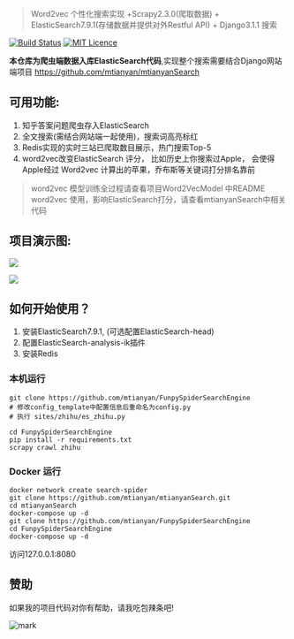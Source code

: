 >Word2vec 个性化搜索实现 +Scrapy2.3.0(爬取数据) + ElasticSearch7.9.1(存储数据并提供对外Restful API) + Django3.1.1 搜索

[![Build Status](https://travis-ci.org/mtianyan/hexoBlog-Github.svg?branch=master)](https://travis-ci.org/mtianyan/hexoBlog-Github)
[![MIT Licence](https://badges.frapsoft.com/os/mit/mit.svg?v=103)](https://opensource.org/licenses/mit-license.php)

**本仓库为爬虫端数据入库ElasticSearch代码**,实现整个搜索需要结合Django网站端项目 https://github.com/mtianyan/mtianyanSearch

## 可用功能:

1. 知乎答案问题爬虫存入ElasticSearch
2. 全文搜索(需结合网站端一起使用)，搜索词高亮标红
3. Redis实现的实时三站已爬取数目展示，热门搜索Top-5
4. word2vec改变ElasticSearch 评分， 比如历史上你搜索过Apple， 会使得Apple经过 Word2vec 计算出的苹果，乔布斯等关键词打分排名靠前

>word2vec 模型训练全过程请查看项目Word2VecModel 中README
>word2vec 使用，影响ElasticSearch打分，请查看mtianyanSearch中相关代码

## 项目演示图:

![](http://cdn.pic.mtianyan.cn/blog_img/20201004022048.png)

![](http://cdn.pic.mtianyan.cn/blog_img/20201004022236.png)

## 如何开始使用？

1. 安装ElasticSearch7.9.1, (可选配置ElasticSearch-head)
2. 配置ElasticSearch-analysis-ik插件
3. 安装Redis

### 本机运行

```
git clone https://github.com/mtianyan/FunpySpiderSearchEngine
# 修改config_template中配置信息后重命名为config.py
# 执行 sites/zhihu/es_zhihu.py

cd FunpySpiderSearchEngine
pip install -r requirements.txt
scrapy crawl zhihu
```

### Docker 运行

```
docker network create search-spider
git clone https://github.com/mtianyan/mtianyanSearch.git
cd mtianyanSearch
docker-compose up -d
git clone https://github.com/mtianyan/FunpySpiderSearchEngine
cd FunpySpiderSearchEngine
docker-compose up -d
```

访问127.0.0.1:8080

## 赞助

如果我的项目代码对你有帮助，请我吃包辣条吧!

![mark](http://myphoto.mtianyan.cn/blog/180302/i52eHgilfD.png?imageslim)